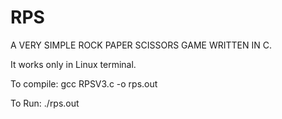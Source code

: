 RPS
===

A VERY SIMPLE ROCK PAPER SCISSORS GAME WRITTEN IN C.

It works only in Linux terminal.

To compile:
gcc RPSV3.c -o rps.out

To Run:
./rps.out
